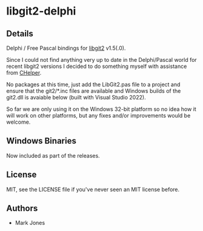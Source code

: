 # libgit2-delphi

Details
-------

Delphi / Free Pascal bindings for [libgit2](http://libgit2.github.com/) v1.5(.0).

Since I could not find anything very up to date in the Delphi/Pascal world for recent libgit2 versions I decided to do something myself with assistance from [CHelper](https://wiki.freepascal.org/Chelper).

No packages at this time, just add the LibGit2.pas file to a project and ensure that the git2/\*.inc files are available and Windows builds of the git2.dll is avaiable below (built with Visual Studio 2022).

So far we are only using it on the Windows 32-bit platform so no idea how it will work on other platforms, but any fixes and/or improvements would be welcome.

Windows Binaries
----------------

Now included as part of the releases.

License
-------

MIT, see the LICENSE file if you've never seen an MIT license before.

Authors
-------

- Mark Jones
